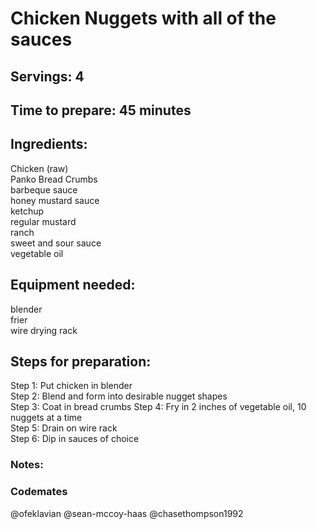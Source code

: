# Chicken Nuggets with all of the sauces

## Servings: 4

## Time to prepare: 45 minutes 

## Ingredients:
Chicken (raw) <br/>
Panko Bread Crumbs <br/>
barbeque sauce <br/>
honey mustard sauce <br/>
ketchup <br/>
regular mustard <br/>
ranch <br/>
sweet and sour sauce <br/>
vegetable oil

## Equipment needed:
blender <br/>
frier <br/>
wire drying rack

## Steps for preparation:
Step 1: Put chicken in blender <br/>
Step 2: Blend and form into desirable nugget shapes <br/>
Step 3: Coat in bread crumbs
Step 4: Fry in 2 inches of vegetable oil, 10 nuggets at a time<br/>
Step 5: Drain on wire rack<br/>
Step 6: Dip in sauces of choice<br/>


### Notes:



### Codemates #
@ofeklavian
@sean-mccoy-haas
@chasethompson1992
